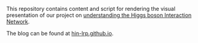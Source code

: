 This repository contains content and script for rendering the visual presentation of our project on [understanding the Higgs boson Interaction Network](https://github.com/Indigo410/HiggsInteractionNetwork). 

The blog can be found at [hin-lrp.github.io](https://hin-lrp.github.io/). 